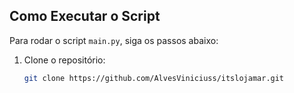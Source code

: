 ## Como Executar o Script

Para rodar o script `main.py`, siga os passos abaixo:

1. Clone o repositório:
   ```bash
   git clone https://github.com/AlvesViniciuss/itslojamar.git
